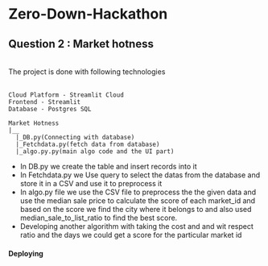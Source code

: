 # Zero-Down-Hackathon

## Question 2 : Market hotness
<br>
The project is done with following technologies
<br><br>

```
Cloud Platform - Streamlit Cloud
Frontend - Streamlit
Database - Postgres SQL
```
```
Market Hotness
|__
  |_DB.py(Connecting with database)
  |_Fetchdata.py(fetch data from database)
  |_algo.py.py(main algo code and the UI part)
 ```
* In DB.py we create the table and insert records into it
* In Fetchdata.py we Use query to select the datas from the database and store it in a CSV and use it to preprocess it
* In algo.py file we use the CSV file to preprocess the the given data and use the median sale price to calculate the score of each market_id and based on the score we find the city where it belongs to and also used median_sale_to_list_ratio to find the best score.
* Developing another algorithm with taking the cost and and wit respect ratio and the days we could get a score for the particular market id

#### Deploying


